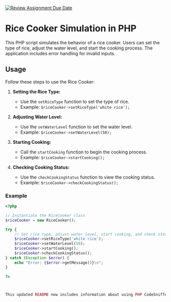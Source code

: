 [![Review Assignment Due Date](https://classroom.github.com/assets/deadline-readme-button-24ddc0f5d75046c5622901739e7c5dd533143b0c8e959d652212380cedb1ea36.svg)](https://classroom.github.com/a/hy8NMZUz)
# Rice Cooker Simulation in PHP

This PHP script simulates the behavior of a rice cooker. Users can set the type of rice, adjust the water level, and start the cooking process. The application includes error handling for invalid inputs.

## Usage

Follow these steps to use the Rice Cooker:

1. **Setting the Rice Type:**
    - Use the `setRiceType` function to set the type of rice.
    - Example: `$riceCooker->setRiceType('white rice');`

2. **Adjusting Water Level:**
    - Use the `setWaterLevel` function to set the water level.
    - Example: `$riceCooker->setWaterLevel(50);`

3. **Starting Cooking:**
    - Call the `startCooking` function to begin the cooking process.
    - Example: `$riceCooker->startCooking();`

4. **Checking Cooking Status:**
    - Use the `checkCookingStatus` function to view the cooking status.
    - Example: `$riceCooker->checkCookingStatus();`

### Example

```php
<?php

// Instantiate the RiceCooker class
$riceCooker = new RiceCooker();

try {
    // Set rice type, adjust water level, start cooking, and check status
    $riceCooker->setRiceType('white rice');
    $riceCooker->setWaterLevel(50);
    $riceCooker->startCooking();
    $riceCooker->checkCookingStatus();
} catch (Exception $error) {
    echo "Error: {$error->getMessage()}\n";
}

?>



This updated README now includes information about using PHP CodeSniffer as a linter for maintaining code quality in your PHP project. Adjust it according to your specific needs or preferences.

